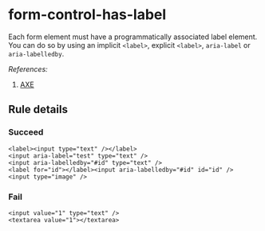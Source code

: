 # form-control-has-label

Each form element must have a programmatically associated label element. You can do so by using an implicit `<label>`, explicit `<label>`, `aria-label` or `aria-labelledby`.

_References:_

1. [AXE](https://dequeuniversity.com/rules/axe/2.1/label)

## Rule details

### Succeed

```
<label><input type="text" /></label>
<input aria-label="test" type="text" />
<input aria-labelledby="#id" type="text" />
<label for="id"></label><input aria-labelledby="#id" id="id" />
<input type="image" />
```

### Fail

```
<input value="1" type="text" />
<textarea value="1"></textarea>
```

